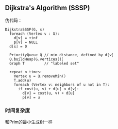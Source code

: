 ## Dijkstra's Algorithm (SSSP)

伪代码：

```
DijkstraSSSP(G, s)
  foreach (Vertex v : G):
    d[v] = +inf
    p[v] = NULL
  d[s] = 0

  PriorityQueue Q // min distance, defined by d[v]
  Q.buildHeap(G.vertices())
  Graph T         // "labeled set"

  repeat n times:
    Vertex u = Q.removeMin()
    T.add(u)
    foreach (Vertex v: neighbors of u not in T):
      if cost(u, v) + d[u] < d[v]:
        d[v] = cost(u, v) + d[u]
        p[v] = u
```

### 时间复杂度

和Prim的最小生成树一样
